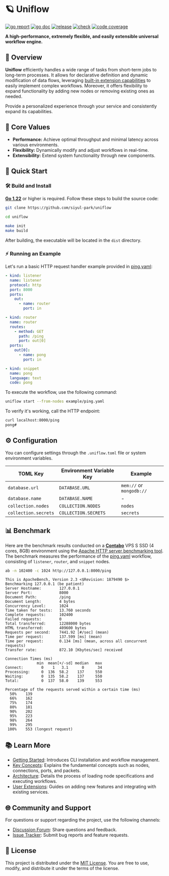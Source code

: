 # 🪐 Uniflow

[![go report][go_report_img]][go_report_url]
[![go doc][go_doc_img]][go_doc_url]
[![release][repo_releases_img]][repo_releases_url]
[![check][repo_check_img]][repo_check_url]
[![code coverage][go_code_coverage_img]][go_code_coverage_url]

**A high-performance, extremely flexible, and easily extensible universal workflow engine.**

## 📝 Overview

**Uniflow** efficiently handles a wide range of tasks from short-term jobs to long-term processes. It allows for declarative definition and dynamic modification of data flows, leveraging [built-in extension capabilities](./ext/README.md) to easily implement complex workflows. Moreover, it offers flexibility to expand functionality by adding new nodes or removing existing ones as needed.

Provide a personalized experience through your service and consistently expand its capabilities.

## 🎯 Core Values

- **Performance:** Achieve optimal throughput and minimal latency across various environments.
- **Flexibility:** Dynamically modify and adjust workflows in real-time.
- **Extensibility:** Extend system functionality through new components.

## 🚀 Quick Start

### 🛠️ Build and Install

**[Go 1.22](https://go.dev/doc/install)** or higher is required. Follow these steps to build the source code:

```sh
git clone https://github.com/siyul-park/uniflow

cd uniflow

make init
make build
```

After building, the executable will be located in the `dist` directory.

### ⚡ Running an Example

Let's run a basic HTTP request handler example provided in [ping.yaml](./examples/ping.yaml):

```yaml
- kind: listener
  name: listener
  protocol: http
  port: 8000
  ports:
    out:
      - name: router
        port: in

- kind: router
  name: router
  routes:
    - method: GET
      path: /ping
      port: out[0]
  ports:
    out[0]:
      - name: pong
        port: in

- kind: snippet
  name: pong
  language: text
  code: pong
```

To execute the workflow, use the following command:

```sh
uniflow start --from-nodes example/ping.yaml
```

To verify it's working, call the HTTP endpoint:

```sh
curl localhost:8000/ping
pong#
```

## ⚙️ Configuration

You can configure settings through the `.uniflow.toml` file or system environment variables.

| TOML Key              | Environment Variable Key | Example                    |
|----------------------|--------------------------|---------------------------|
| `database.url`       | `DATABASE.URL`           | `mem://` or `mongodb://`   |
| `database.name`      | `DATABASE.NAME`          | -                         |
| `collection.nodes`   | `COLLECTION.NODES`       | `nodes`                   |
| `collection.secrets` | `COLLECTION.SECRETS`     | `secrets`                 |

## 📊 Benchmark

Here are the benchmark results conducted on a **[Contabo](https://contabo.com/)** VPS S SSD (4 cores, 8GB) environment using the [Apache HTTP server benchmarking tool](https://httpd.apache.org/docs/2.4/programs/ab.html). The benchmark measures the performance of the [ping.yaml](./examples/ping.yaml) workflow, consisting of `listener`, `router`, and `snippet` nodes.

```sh
ab -n 102400 -c 1024 http://127.0.0.1:8000/ping
```

```
This is ApacheBench, Version 2.3 <$Revision: 1879490 $>
Benchmarking 127.0.0.1 (be patient)
Server Hostname:        127.0.0.1
Server Port:            8000
Document Path:          /ping
Document Length:        4 bytes
Concurrency Level:      1024
Time taken for tests:   13.760 seconds
Complete requests:      102400
Failed requests:        0
Total transferred:      12288000 bytes
HTML transferred:       409600 bytes
Requests per second:    7441.92 [#/sec] (mean)
Time per request:       137.599 [ms] (mean)
Time per request:       0.134 [ms] (mean, across all concurrent requests)
Transfer rate:          872.10 [Kbytes/sec] received

Connection Times (ms)
              min  mean[+/-sd] median   max
Connect:        0    1   3.1      0      34
Processing:     0  136  58.2    137     550
Waiting:        0  135  58.2    137     550
Total:          0  137  58.0    139     553

Percentage of the requests served within a certain time (ms)
  50%    139
  66%    162
  75%    174
  80%    181
  90%    202
  95%    223
  98%    264
  99%    295
 100%    553 (longest request)
```

## 📚 Learn More

- [Getting Started](./docs/getting_started.md): Introduces CLI installation and workflow management.
- [Key Concepts](./docs/key_concepts.md): Explains the fundamental concepts such as nodes, connections, ports, and packets.
- [Architecture](./docs/architecture.md): Details the process of loading node specifications and executing workflows.
- [User Extensions](./docs/user_extensions.md): Guides on adding new features and integrating with existing services.

## 🌐 Community and Support

For questions or support regarding the project, use the following channels:

- [Discussion Forum](https://github.com/siyul-park/uniflow/discussions): Share questions and feedback.
- [Issue Tracker](https://github.com/siyul-park/uniflow/issues): Submit bug reports and feature requests.

## 📜 License

This project is distributed under the [MIT License](./LICENSE). You are free to use, modify, and distribute it under the terms of the license.

<!-- Go -->

[go_download_url]: https://golang.org/dl/
[go_version_img]: https://img.shields.io/badge/Go-1.21+-00ADD8?style=for-the-badge&logo=go
[go_code_coverage_img]: https://codecov.io/gh/siyul-park/uniflow/graph/badge.svg?token=quEl9AbBcW
[go_code_coverage_url]: https://codecov.io/gh/siyul-park/uniflow
[go_report_img]: https://goreportcard.com/badge/github.com/siyul-park/uniflow
[go_report_url]: https://goreportcard.com/report/github.com/siyul-park/uniflow
[go_doc_img]: https://godoc.org/github.com/siyul-park/uniflow?status.svg
[go_doc_url]: https://godoc.org/github.com/siyul-park/uniflow

<!-- Repository -->

[repo_url]: https://github.com/siyul-park/uniflow
[repo_issues_url]: https://github.com/siyul-park/uniflow/issues
[repo_pull_request_url]: https://github.com/siyul-park/uniflow/pulls
[repo_discussions_url]: https://github.com/siyul-park/uniflow/discussions
[repo_releases_img]: https://img.shields.io/github/release/siyul-park/uniflow.svg
[repo_releases_url]: https://github.com/siyul-park/uniflow/releases
[repo_wiki_url]: https://github.com/siyul-park/uniflow/wiki
[repo_wiki_img]: https://img.shields.io/badge/docs-wiki_page-blue?style=for-the-badge&logo=none
[repo_wiki_faq_url]: https://github.com/siyul-park/uniflow/wiki/FAQ
[repo_check_img]: https://github.com/siyul-park/uniflow/actions/workflows/check.yml/badge.svg
[repo_check_url]: https://github.com/siyul-park/uniflow/actions/workflows/check.yml
```

